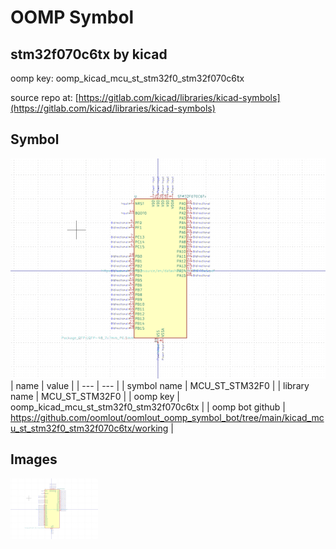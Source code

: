 # OOMP Symbol  
## stm32f070c6tx  by kicad  
  
oomp key: oomp_kicad_mcu_st_stm32f0_stm32f070c6tx  
  
source repo at: [https://gitlab.com/kicad/libraries/kicad-symbols](https://gitlab.com/kicad/libraries/kicad-symbols)  
## Symbol  
  
[![working.png](working_600.png)](working.png)  
| name | value | 
| --- | --- | 
| symbol name | MCU_ST_STM32F0 | 
| library name | MCU_ST_STM32F0 | 
| oomp key | oomp_kicad_mcu_st_stm32f0_stm32f070c6tx | 
| oomp bot github | https://github.com/oomlout/oomlout_oomp_symbol_bot/tree/main/kicad_mcu_st_stm32f0_stm32f070c6tx/working | 
## Images  
  
[![working.png](working_140.png)](working.png)  
